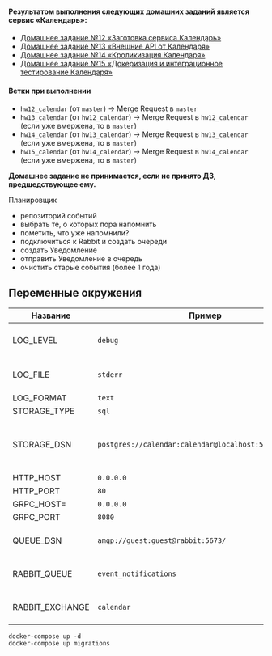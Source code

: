 #### Результатом выполнения следующих домашних заданий является сервис «Календарь»:
- [Домашнее задание №12 «Заготовка сервиса Календарь»](./docs/12_README.md)
- [Домашнее задание №13 «Внешние API от Календаря»](./docs/13_README.md)
- [Домашнее задание №14 «Кроликизация Календаря»](./docs/14_README.md)
- [Домашнее задание №15 «Докеризация и интеграционное тестирование Календаря»](./docs/15_README.md)

#### Ветки при выполнении
- `hw12_calendar` (от `master`) -> Merge Request в `master`
- `hw13_calendar` (от `hw12_calendar`) -> Merge Request в `hw12_calendar` (если уже вмержена, то в `master`)
- `hw14_calendar` (от `hw13_calendar`) -> Merge Request в `hw13_calendar` (если уже вмержена, то в `master`)
- `hw15_calendar` (от `hw14_calendar`) -> Merge Request в `hw14_calendar` (если уже вмержена, то в `master`)

**Домашнее задание не принимается, если не принято ДЗ, предшедствующее ему.**

Планировщик
 - репозиторий событий
 - выбрать те, о которых пора напомнить
 - пометить, что уже напомнили?
 - подключиться к Rabbit и создать очереди
 - создать Уведомление
 - отправить Уведомление в очередь
 - очистить старые события (более 1 года)


 ## Переменные окружения
|Название|Пример|Описание|
|--------|------|--------|
|LOG_LEVEL|`debug`|`[panic, fatal, error, warn, info, debug]`|
|LOG_FILE|`stderr`|Абсолютный путь к файлу или `[stderr|stdout]`|
|LOG_FORMAT|`text`|`[text|json]`|
|STORAGE_TYPE|`sql`|`[sql|memory]`|
|STORAGE_DSN|`postgres://calendar:calendar@localhost:5434/calendar`|Можно использовать `memory://` для хранения в памяти|
|HTTP_HOST|`0.0.0.0`||
|HTTP_PORT|`80`||
|GRPC_HOST=|`0.0.0.0`||
|GRPC_PORT|`8080`||
|QUEUE_DSN|`amqp://guest:guest@rabbit:5673/`|Подключение к очереди сообщений|
|RABBIT_QUEUE|`event_notifications`|Название очереди в RabbitMQ|
|RABBIT_EXCHANGE|`calendar`|Название exchange в RabbitMQ|


```
docker-compose up -d
docker-compose up migrations
```
